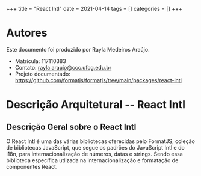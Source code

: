 +++
title = "React Intl"
date = 2021-04-14
tags = []
categories = []
+++

# Autores

Este documento foi produzido por Rayla Medeiros Araújo.

- Matrícula: 117110383
- Contato: rayla.araujo@ccc.ufcg.edu.br
- Projeto documentado: https://github.com/formatjs/formatjs/tree/main/packages/react-intl

# Descrição Arquitetural -- React Intl

## Descrição Geral sobre o React Intl

O React Intl é uma das várias bibliotecas oferecidas pelo FormatJS, coleção de bibliotecas JavaScript, que segue os padrões do JavaScript Intl e do i18n, para internacionalização de números, datas e strings. Sendo essa biblioteca específica utlizada na internacionalização e formatação de componentes React.
